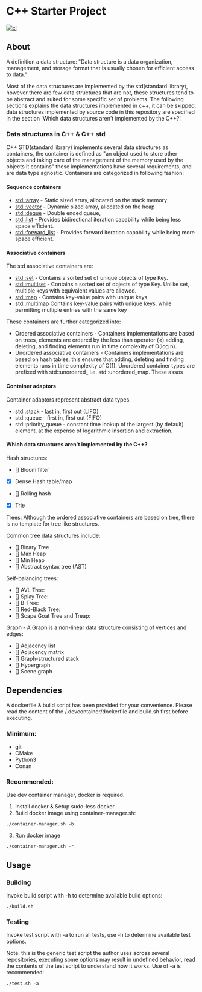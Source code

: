 # C++ Starter Project

[![ci](https://github.com/krogk/cpp-data-structures/actions/workflows/ci.yml/badge.svg)](https://github.com/krogk/cpp-data-structures/actions/workflows/ci.yml)

## About

A definition a data structure: "Data structure is a data organization, management, and storage format that is usually chosen for efficient access to data."

Most of the data structures are implemented by the std(standard library), however there are few data structures that are not, these structures tend to be abstract and suited for some specific set of problems. The following sections explains the data structures implemented in c++, it can be skipped, data structures implemented by source code in this repository are specified in the section 'Which data structures aren't implemented by the C++?'. 

### Data structures in C++ & C++ std

C++ STD(standard library) implements several data structures as containers, the container is defined as "an object used to store other objects and taking care of the management of the memory used by the objects it contains" these implementations have several requirements, and are data type agnostic. Containers are categorized in following fashion:

#### Sequence containers
* [std::array](https://en.cppreference.com/w/cpp/container/array) - Static sized array, allocated on the stack memory
* [std::vector](https://en.cppreference.com/w/cpp/container/vector) - Dynamic sized array, allocated on the heap
* [std::deque](https://en.cppreference.com/w/cpp/container/deque) -  Double ended queue, 
* [std::list](https://en.cppreference.com/w/cpp/container/list) - Provides bidirectional iteration capability while being less space efficient. 
* [std::forward_list](https://en.cppreference.com/w/cpp/container/forward_list) - Provides forward iteration capability while being more space efficient.

#### Associative containers

The std associative containers are:
* [std::set](https://en.cppreference.com/w/cpp/container/set) - Contains a sorted set of unique objects of type Key.
* [std::multiset](https://en.cppreference.com/w/cpp/container/multiset) - Contains a sorted set of objects of type Key. Unlike set, multiple keys with equivalent values are allowed.
* [std::map](https://en.cppreference.com/w/cpp/container/map) - Contains key-value pairs with unique keys.
* [std::multimap](https://en.cppreference.com/w/cpp/container/multimap) Contains key-value pairs with unique keys. while permitting multiple entries with the same key

These containers are further categorized into:
* Ordered associative containers - Containers implementations are based on trees, elements are ordered by the less than operator (<) adding,
deleting, and finding elements run in time complexity of O(log n).
* Unordered associative containers - Containers implementations are based on hash tables, this ensures that adding, deleting and finding elements runs in time complexity of O(1). Unordered container types are prefixed with std::unordered_ i.e. std::unordered_map.
These assos

####  Container adaptors
Container adaptors represent abstract data types.

* std::stack - last in, first out (LIFO)
* std::queue - first in, first out (FIFO)
* std::priority_queue - constant time lookup of the largest (by default) element, at the expense of logarithmic insertion and extraction.

####  Which data structures aren't implemented by the C++?

Hash structures:
* [] Bloom filter
* [x] Dense Hash table/map
* [] Rolling hash
* [x] Trie

Trees:
Although the ordered associative containers are based on tree, there is no template for tree like structures.

Common tree data structures include:
* [] Binary Tree
* [] Max Heap
* [] Min Heap
* [] Abstract syntax tree (AST)

Self-balancing trees:
* [] AVL Tree:
* [] Splay Tree:
* [] B-Tree:
* [] Red-Black Tree:
* [] Scape Goat Tree and Treap:

Graph - A Graph is a non-linear data structure consisting of vertices and edges:
* [] Adjacency list
* [] Adjacency matrix
* [] Graph-structured stack
* [] Hypergraph
* [] Scene graph

## Dependencies

A dockerfile & build script has been provided for your convenience.
Please read the content of the /.devcontainer/dockerfile and build.sh first before executing.

### Minimum: 
* git
* CMake
* Python3
* Conan

### Recommended:
Use dev container manager, docker is required. 

1. Install docker & Setup sudo-less docker
2. Build docker image using container-manager.sh:
```
./container-manager.sh -b
```
3. Run docker image
```
./container-manager.sh -r
```

## Usage

### Building
Invoke build script with -h to determine available build options:
```
./build.sh
```
### Testing
Invoke test script with -a to run all tests, use -h to determine available test options. 

Note: this is the generic test script the author uses across several repositories, executing some options may result in undefined behavior, read the contents of the test script to understand how it works. Use of -a is recommended:
```
./test.sh -a
```